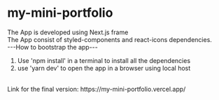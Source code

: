 # my-mini-portfolio
The App is developed using Next.js frame
<br/>
The App consist of styled-components and react-icons dependencies.
<br/>
---How to bootstrap the app---
1. Use 'npm install' in a terminal to install all the dependencies
2. use 'yarn dev' to open the app in a browser using local host
<br/>
Link for the final version: https://my-mini-portfolio.vercel.app/
